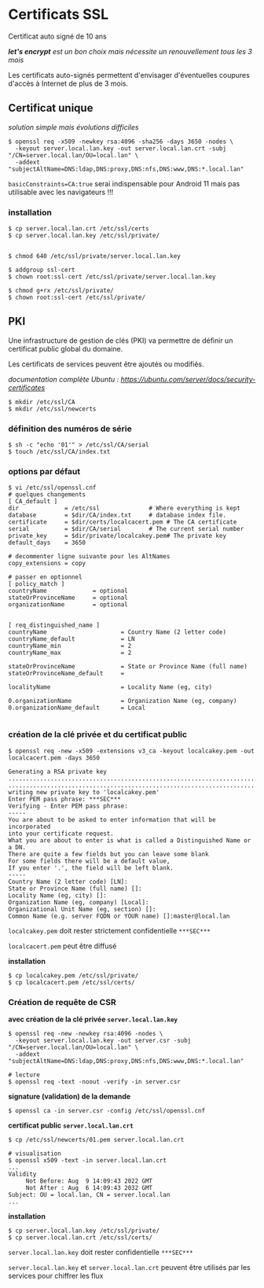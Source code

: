 # Certificats SSL

Certificat auto signé de 10 ans

_**let's encrypt** est un bon choix mais nécessite un renouvellement tous les 3 mois_

Les certificats auto-signés permettent d'envisager d'éventuelles coupures d'accès à Internet de plus de 3 mois.


## Certificat unique

_solution simple mais évolutions difficiles_

```
$ openssl req -x509 -newkey rsa:4096 -sha256 -days 3650 -nodes \
  -keyout server.local.lan.key -out server.local.lan.crt -subj "/CN=server.local.lan/OU=local.lan" \
  -addext "subjectAltName=DNS:ldap,DNS:proxy,DNS:nfs,DNS:www,DNS:*.local.lan"
```



``basicConstraints=CA:true`` serai indispensable pour Android 11 
mais pas utilisable avec les navigateurs !!!


### installation

```
$ cp server.local.lan.crt /etc/ssl/certs
$ cp server.local.lan.key /etc/ssl/private/


$ chmod 640 /etc/ssl/private/server.local.lan.key

$ addgroup ssl-cert
$ chown root:ssl-cert /etc/ssl/private/server.local.lan.key

$ chmod g+rx /etc/ssl/private/
$ chown root:ssl-cert /etc/ssl/private/
```


## PKI

Une infrastructure de gestion de clés (PKI) va permettre de définir un certificat public global du domaine.

Les certificats de services peuvent être ajoutés ou modifiés.

_documentation complète Ubuntu : https://ubuntu.com/server/docs/security-certificates_

```
$ mkdir /etc/ssl/CA
$ mkdir /etc/ssl/newcerts
```

### définition des numéros de série
```
$ sh -c "echo '01'" > /etc/ssl/CA/serial
$ touch /etc/ssl/CA/index.txt
```

### options par défaut
```
$ vi /etc/ssl/openssl.cnf
# quelques changements
[ CA_default ]
dir             = /etc/ssl              # Where everything is kept
database        = $dir/CA/index.txt     # database index file.
certificate     = $dir/certs/localcacert.pem # The CA certificate
serial          = $dir/CA/serial        # The current serial number
private_key     = $dir/private/localcakey.pem# The private key
default_days    = 3650

# decommenter ligne suivante pour les AltNames
copy_extensions = copy

# passer en optionnel
[ policy_match ]
countryName             = optional
stateOrProvinceName     = optional
organizationName        = optional


[ req_distinguished_name ]
countryName                     = Country Name (2 letter code)
countryName_default             = LN
countryName_min                 = 2
countryName_max                 = 2

stateOrProvinceName             = State or Province Name (full name)
stateOrProvinceName_default     =

localityName                    = Locality Name (eg, city)

0.organizationName              = Organization Name (eg, company)
0.organizationName_default      = Local


```

### création de la clé privée et du certificat public
```
$ openssl req -new -x509 -extensions v3_ca -keyout localcakey.pem -out localcacert.pem -days 3650

Generating a RSA private key
......................................................................................+++++
.............................................................................+++++
writing new private key to 'localcakey.pem'
Enter PEM pass phrase: ***SEC***
Verifying - Enter PEM pass phrase:
-----
You are about to be asked to enter information that will be incorporated
into your certificate request.
What you are about to enter is what is called a Distinguished Name or a DN.
There are quite a few fields but you can leave some blank
For some fields there will be a default value,
If you enter '.', the field will be left blank.
-----
Country Name (2 letter code) [LN]:
State or Province Name (full name) []:
Locality Name (eg, city) []:
Organization Name (eg, company) [Local]:
Organizational Unit Name (eg, section) []:
Common Name (e.g. server FQDN or YOUR name) []:master@local.lan
```

``localcakey.pem`` doit rester strictement confidentielle ``***SEC***``

``localcacert.pem`` peut être diffusé

**installation**
```
$ cp localcakey.pem /etc/ssl/private/
$ cp localcacert.pem /etc/ssl/certs/
```


### Création de requête de CSR

**avec création de la clé privée ``server.local.lan.key``**
```
$ openssl req -new -newkey rsa:4096 -nodes \
  -keyout server.local.lan.key -out server.csr -subj "/CN=server.local.lan/OU=local.lan" \
  -addext "subjectAltName=DNS:ldap,DNS:proxy,DNS:nfs,DNS:www,DNS:*.local.lan"

# lecture
$ openssl req -text -noout -verify -in server.csr
```

**signature (validation) de la demande**
```
$ openssl ca -in server.csr -config /etc/ssl/openssl.cnf
```

**certificat public ``server.local.lan.crt``**
```
$ cp /etc/ssl/newcerts/01.pem server.local.lan.crt

# visualisation
$ openssl x509 -text -in server.local.lan.crt
...
Validity
     Not Before: Aug  9 14:09:43 2022 GMT
     Not After : Aug  6 14:09:43 2032 GMT
Subject: OU = local.lan, CN = server.local.lan
...
```

**installation**
```
$ cp server.local.lan.key /etc/ssl/private/
$ cp server.local.lan.crt /etc/ssl/certs/
```

``server.local.lan.key`` doit rester confidentielle ``***SEC***``

``server.local.lan.key`` et ``server.local.lan.crt`` peuvent être utilisés par les services pour chiffrer les flux

